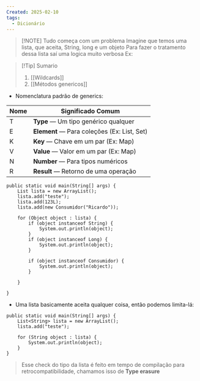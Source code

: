 ```yaml
---
Created: 2025-02-10
tags:
  - Dicionário
---
```


> [!NOTE] Tudo começa com um problema
> Imagine que temos uma lista, que aceita, String, long e um objeto
> Para fazer o tratamento dessa lista saí uma logica muito verbosa
> Ex:


> [!Tip] Sumario
> 1. [[Wildcards]]
> 2. [[Métodos genericos]]


- Nomenclatura padrão de generics:

| Nome | Significado Comum                           |
| ---- | ------------------------------------------- |
| T    | **Type** — Um tipo genérico qualquer        |
| E    | **Element** — Para coleções (Ex: List, Set) |
| K    | **Key** — Chave em um par (Ex: Map)         |
| V    | **Value** — Valor em um par (Ex: Map)       |
| N    | **Number** — Para tipos numéricos           |
| R    | **Result** — Retorno de uma operação        |


```
public static void main(String[] args) {  
    List lista = new ArrayList();  
    lista.add("teste");  
    lista.add(123L);  
    lista.add(new Consumidor("Ricardo"));  
  
    for (Object object : lista) {  
        if (object instanceof String) {  
            System.out.println(object);  
        }  
        if (object instanceof Long) {  
            System.out.println(object);  
        }  
  
        if (object instanceof Consumidor) {  
            System.out.println(object);  
        }  
  
    }  
  
}
```

- Uma lista basicamente aceita qualquer coisa, então podemos limita-lá:

```
public static void main(String[] args) {  
    List<String> lista = new ArrayList();  
    lista.add("teste");  
  
    for (String object : lista) {  
        System.out.println(object);  
    }  
}
```

> Esse check do tipo da lista é feito em tempo de compilação para retrocompatibilidade, chamamos isso de **Type erasure**
